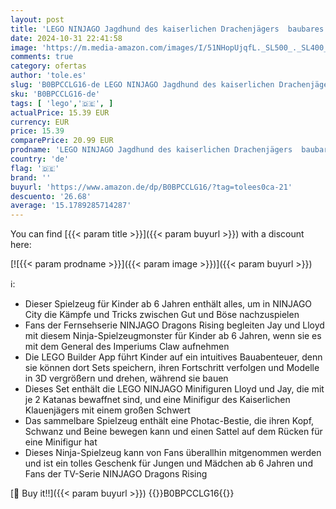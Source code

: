 ```yaml
---
layout: post
title: 'LEGO NINJAGO Jagdhund des kaiserlichen Drachenjägers  baubares Monster-Spielzeug für Kinder ab 6 Jahren  Jungs und Mädchen  posierende Fabelwesenfigur  3 Minifiguren zum Sammeln  Geschenkidee 71790'
date: 2024-10-31 22:41:58
image: 'https://m.media-amazon.com/images/I/51NHopUjqfL._SL500_._SL400_.jpg'
comments: true
category: ofertas
author: 'tole.es'
slug: 'B0BPCCLG16-de LEGO NINJAGO Jagdhund des kaiserlichen Drachenjägers...'
sku: 'B0BPCCLG16-de'
tags: [ 'lego','🇩🇪', ]
actualPrice: 15.39 EUR
currency: EUR
price: 15.39
comparePrice: 20.99 EUR
prodname: 'LEGO NINJAGO Jagdhund des kaiserlichen Drachenjägers  baubares Monster-Spielzeug für Kinder ab 6 Jahren  Jungs und Mädchen  posierende Fabelwesenfigur  3 Minifiguren zum Sammeln  Geschenkidee 71790'
country: 'de'
flag: '🇩🇪'
brand: ''
buyurl: 'https://www.amazon.de/dp/B0BPCCLG16/?tag=tolees0ca-21'
descuento: '26.68'
average: '15.1789285714287'
---
```


You can find [{{< param title >}}]({{< param buyurl >}}) with a discount here:

[![{{< param prodname >}}]({{< param image >}})]({{< param buyurl >}})

ℹ️:

- Dieser Spielzeug für Kinder ab 6 Jahren enthält alles, um in NINJAGO City die Kämpfe und Tricks zwischen Gut und Böse nachzuspielen
- Fans der Fernsehserie NINJAGO Dragons Rising begleiten Jay und Lloyd mit diesem Ninja-Spielzeugmonster für Kinder ab 6 Jahren, wenn sie es mit dem General des Imperiums Claw aufnehmen
- Die LEGO Builder App führt Kinder auf ein intuitives Bauabenteuer, denn sie können dort Sets speichern, ihren Fortschritt verfolgen und Modelle in 3D vergrößern und drehen, während sie bauen
- Dieses Set enthält die LEGO NINJAGO Minifiguren Lloyd und Jay, die mit je 2 Katanas bewaffnet sind, und eine Minifigur des Kaiserlichen Klauenjägers mit einem großen Schwert
- Das sammelbare Spielzeug enthält eine Photac-Bestie, die ihren Kopf, Schwanz und Beine bewegen kann und einen Sattel auf dem Rücken für eine Minifigur hat
- Dieses Ninja-Spielzeug kann von Fans überallhin mitgenommen werden und ist ein tolles Geschenk für Jungen und Mädchen ab 6 Jahren und Fans der TV-Serie NINJAGO Dragons Rising

[🛒 Buy it!!]({{< param buyurl >}})
{{<world>}}B0BPCCLG16{{</world>}}

